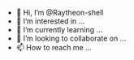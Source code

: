 - 👋 Hi, I’m @Raytheon-shell
- 👀 I’m interested in ...
- 🌱 I’m currently learning ...
- 💞️ I’m looking to collaborate on ...
- 📫 How to reach me ...

<!---
Raytheon-shell/Raytheon-shell is a ✨ special ✨ repository because its `README.md` (this file) appears on your GitHub profile.
You can click the Preview link to take a look at your changes.
--->
